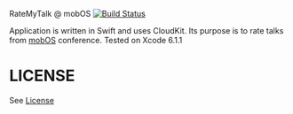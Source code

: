 RateMyTalk @ mobOS
[![Build Status](https://travis-ci.org/grigaci/RateMyTalkAtMobOS.svg?branch=release-1.1.0)](https://travis-ci.org/grigaci/RateMyTalkAtMobOS)

Application is written in Swift and uses CloudKit.
Its purpose is to rate talks from [mobOS](http://romobos.com) conference.
Tested on Xcode 6.1.1

# LICENSE

See [License](LICENSE)
